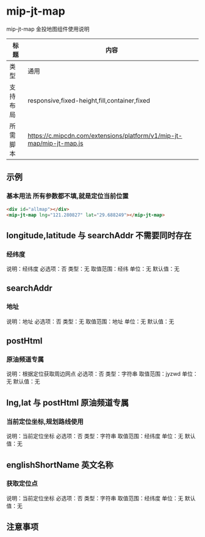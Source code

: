 # mip-jt-map

mip-jt-map 金投地图组件使用说明

标题|内容
----|----
类型|通用
支持布局|responsive,fixed-height,fill,container,fixed
所需脚本|https://c.mipcdn.com/extensions/platform/v1/mip-jt-map/mip-jt-map.js

## 示例

### 基本用法  所有参数都不填,就是定位当前位置
```html
<div id="allmap"></div>
<mip-jt-map lng="121.280827" lat="29.688249"></mip-jt-map>
```

## longitude,latitude   与  searchAddr  不需要同时存在

### 经纬度

说明：经纬度
必选项：否
类型：无
取值范围：经纬
单位：无
默认值：无

## searchAddr

### 地址

说明：地址
必选项：否
类型：无
取值范围：地址
单位：无
默认值：无


## postHtml

### 原油频道专属

说明：根据定位获取周边网点
必选项：否
类型：字符串
取值范围：jyzwd
单位：无
默认值：无

## lng,lat  与 postHtml 原油频道专属

### 当前定位坐标,规划路线使用

说明：当前定位坐标
必选项：否
类型：字符串
取值范围：经纬度
单位：无
默认值：无

## englishShortName 英文名称

### 获取定位点

说明：当前定位坐标
必选项：否
类型：字符串
取值范围：经纬度
单位：无
默认值：无

## 注意事项

